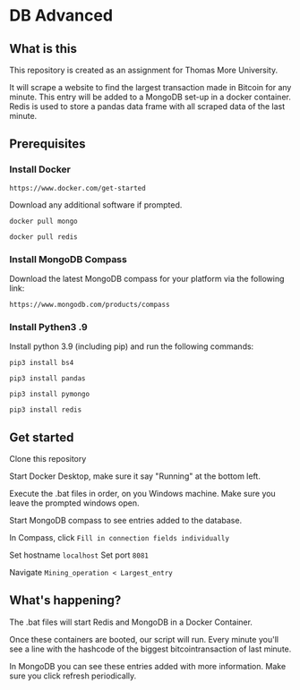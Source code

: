 # DB Advanced
## What is this
This repository is created as an assignment for Thomas More University.

It will scrape a website to find the largest transaction made in Bitcoin for any minute. This entry will be added to a MongoDB set-up in a docker container. Redis is used to store a pandas data frame with all scraped data of the last minute. 
## Prerequisites
### Install Docker
`https://www.docker.com/get-started`

Download any additional software if prompted.

`docker pull mongo`

`docker pull redis`

### Install MongoDB Compass
Download the latest MongoDB compass for your platform via the following link:

`https://www.mongodb.com/products/compass` 

### Install Pythen3 .9
Install python 3.9 (including pip) and run the following commands:

`pip3 install bs4`

`pip3 install pandas`

`pip3 install pymongo`

`pip3 install redis`

## Get started
Clone this repository

Start Docker Desktop, make sure it say "Running" at the bottom left.

Execute the .bat files in order, on you Windows machine. Make sure you leave the prompted windows open.

Start MongoDB compass to see entries added to the database.

In Compass, click `Fill in connection fields individually`

Set hostname `localhost`
Set port `8081`

Navigate `Mining_operation < Largest_entry`

## What's happening?
The .bat files will start Redis and MongoDB in a Docker Container.

Once these containers are booted, our script will run. Every minute you'll see a line with the hashcode of the biggest bitcointransaction of last minute. 

In MongoDB you can see these entries added with more information. Make sure you click refresh periodically.



